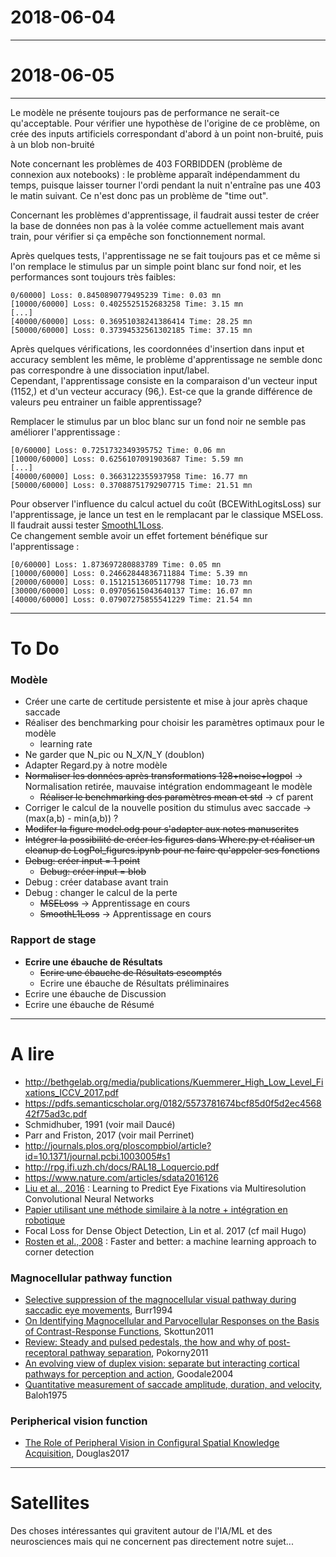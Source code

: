 # 2018-06-04
---

# 2018-06-05
---
Le modèle ne présente toujours pas de performance ne serait-ce qu'acceptable. Pour vérifier une hypothèse de l'origine de ce problème, on crée des inputs artificiels correspondant d'abord à un point non-bruité, puis à un blob non-bruité

Note concernant les problèmes de 403 FORBIDDEN (problème de connexion aux notebooks) : le problème apparaît indépendamment du temps, puisque laisser tourner l'ordi pendant la nuit n'entraîne pas une 403 le matin suivant. Ce n'est donc pas un problème de "time out".

Concernant les problèmes d'apprentissage, il faudrait aussi tester de créer la base de données non pas à la volée comme actuellement mais avant train, pour vérifier si ça empêche son fonctionnement normal.

Après quelques tests, l'apprentissage ne se fait toujours pas et ce même si l'on remplace le stimulus par un simple point blanc sur fond noir, et les performances sont toujours très faibles: 

    0/60000] Loss: 0.8450890779495239 Time: 0.03 mn
    [10000/60000] Loss: 0.4025525152683258 Time: 3.15 mn
    [...]
    [40000/60000] Loss: 0.36951038241386414 Time: 28.25 mn
    [50000/60000] Loss: 0.37394532561302185 Time: 37.15 mn

Après quelques vérifications, les coordonnées d'insertion dans input et accuracy semblent les même, le problème d'apprentissage ne semble donc pas correspondre à une dissociation input/label.  
Cependant, l'apprentissage consiste en la comparaison d'un vecteur input (1152,) et d'un vecteur accuracy  (96,).  Est-ce que la grande différence de valeurs peu entrainer un faible apprentissage?  

Remplacer le stimulus par un bloc blanc sur un fond noir ne semble pas améliorer l'apprentissage : 

    [0/60000] Loss: 0.7251732349395752 Time: 0.06 mn
    [10000/60000] Loss: 0.6256107091903687 Time: 5.59 mn
    [...]
    [40000/60000] Loss: 0.3663122355937958 Time: 16.77 mn
    [50000/60000] Loss: 0.37088751792907715 Time: 21.51 mn
    
Pour observer l'influence du calcul actuel du coût (BCEWithLogitsLoss) sur l'apprentissage, je lance un test en le remplacant par le classique MSELoss. Il faudrait aussi tester [SmoothL1Loss](https://pytorch.org/docs/stable/nn.html?highlight=loss#torch.nn.SmoothL1Loss).  
Ce changement semble avoir un effet fortement bénéfique sur l'apprentissage :

    [0/60000] Loss: 1.873697280883789 Time: 0.05 mn
    [10000/60000] Loss: 0.24662844836711884 Time: 5.39 mn
    [20000/60000] Loss: 0.15121513605117798 Time: 10.73 mn
    [30000/60000] Loss: 0.09705615043640137 Time: 16.07 mn
    [40000/60000] Loss: 0.07907275855541229 Time: 21.54 mn

---
# To Do

### Modèle
+ Créer une carte de certitude persistente et mise à jour après chaque saccade
+ Réaliser des benchmarking pour choisir les paramètres optimaux pour le modèle
    + learning rate
+ Ne garder que N_pic ou N_X/N_Y (doublon)
+ Adapter Regard.py à notre modèle
+ ~~Normaliser les données après transformations 128+noise+logpol~~ -> Normalisation retirée, mauvaise intégration endommageant le modèle
    + ~~Réaliser le benchmarking des paramètres mean et std~~ -> cf parent 
+ Corriger le calcul de la nouvelle position du stimulus avec saccade -> (max(a,b) - min(a,b)) ?
+ ~~Modifer la figure model.odg pour s'adapter aux notes manuscrites~~
+ ~~Intégrer la possibilité de créer les figures dans Where.py et réaliser un cleanup de LogPol_figures.ipynb pour ne faire qu'appeler ses fonctions~~
+ ~~Debug: créer input = 1 point~~
    + ~~Debug: créer input = blob~~
+ Debug : créer database avant train
+ Debug : changer le calcul de la perte
    + ~~MSELoss~~ -> Apprentissage en cours
    + ~~SmoothL1Loss~~ -> Apprentissage en cours

### Rapport de stage
+ **Ecrire une ébauche de Résultats**
    + ~~Ecrire une ébauche de Résultats escomptés~~
    + Ecrire une ébauche de Résultats préliminaires
+ Ecrire une ébauche de Discussion
+ Ecrire une ébauche de Résumé

---
# A lire
+ http://bethgelab.org/media/publications/Kuemmerer_High_Low_Level_Fixations_ICCV_2017.pdf
+ https://pdfs.semanticscholar.org/0182/5573781674bcf85d0f5d2ec456842f75ad3c.pdf
+ Schmidhuber, 1991 (voir mail Daucé)
+ Parr and Friston, 2017 (voir mail Perrinet)
+ http://journals.plos.org/ploscompbiol/article?id=10.1371/journal.pcbi.1003005#s1
+ http://rpg.ifi.uzh.ch/docs/RAL18_Loquercio.pdf
+ https://www.nature.com/articles/sdata2016126
+ [Liu et al., 2016](http://ieeexplore.ieee.org/document/7762165/?reload=true) : Learning to Predict Eye Fixations via Multiresolution Convolutional Neural Networks
+ [Papier utilisant une méthode similaire à la notre + intégration en robotique](https://www.researchgate.net/publication/220934961_Fast_Object_Detection_with_Foveated_Imaging_and_Virtual_Saccades_on_Resource_Limited_Robots)
+ Focal Loss for Dense Object Detection, Lin et al. 2017 (cf mail Hugo)
+ [Rosten et al., 2008](https://arxiv.org/abs/0810.2434) : Faster and better: a machine learning approach to corner detection
### Magnocellular pathway function  
+ [Selective suppression of the magnocellular visual pathway during saccadic eye movements](http://www.nature.com.lama.univ-amu.fr/articles/371511a0), Burr1994
+ [On Identifying Magnocellular and Parvocellular Responses on the Basis of Contrast-Response Functions](https://www.ncbi.nlm.nih.gov/pmc/articles/PMC3004196/), Skottun2011
+ [Review: Steady and pulsed pedestals, the how and why of post-receptoral pathway separation](http://jov.arvojournals.org/article.aspx?articleid=2191890), Pokorny2011
+ [An evolving view of duplex vision: separate but interacting cortical pathways for perception and action](http://www.sciencedirect.com/science/article/pii/S0959438804000340?via%3Dihub), Goodale2004
+ [Quantitative measurement of saccade amplitude, duration, and velocity](http://n.neurology.org/content/25/11/1065), Baloh1975
### Peripherical vision function
+ [The Role of Peripheral Vision in Configural Spatial Knowledge Acquisition](https://etd.ohiolink.edu/pg_10?0::NO:10:P10_ACCESSION_NUM:wright1496188017928082), Douglas2017

---
# Satellites
Des choses intéressantes qui gravitent autour de l'IA/ML et des neurosciences mais qui ne concernent pas directement notre sujet...